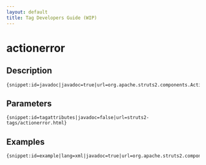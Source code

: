 ```yaml
---
layout: default
title: Tag Developers Guide (WIP)
---
```


# actionerror

## Description

~~~~~~~
{snippet:id=javadoc|javadoc=true|url=org.apache.struts2.components.ActionError}
~~~~~~~

## Parameters

~~~~~~~
{snippet:id=tagattributes|javadoc=false|url=struts2-tags/actionerror.html}
~~~~~~~

## Examples

~~~~~~~
{snippet:id=example|lang=xml|javadoc=true|url=org.apache.struts2.components.ActionError}
~~~~~~~
